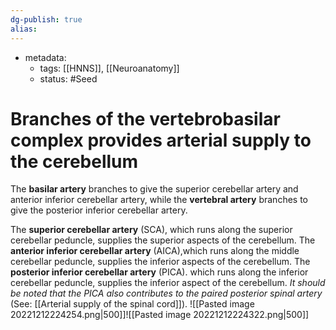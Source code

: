 ```yaml
---
dg-publish: true
alias:
---
```

- metadata:
	- tags: [[HNNS]], [[Neuroanatomy]]
	- status: #Seed 
# Branches of the vertebrobasilar complex provides arterial supply to the cerebellum
The **basilar artery** branches to give the superior cerebellar artery and anterior inferior cerebellar artery, while the **vertebral artery** branches to give the posterior inferior cerebellar artery.

The **superior cerebellar artery** (SCA), which runs along the superior cerebellar peduncle, supplies the superior aspects of the cerebellum.
The **anterior inferior cerebellar artery** (AICA),which runs along the middle cerebellar peduncle, supplies the inferior aspects of the cerebellum.
The **posterior inferior cerebellar artery** (PICA). which runs along the inferior cerebellar peduncle, supplies the inferior aspect of the cerebellum. *It should be noted that the PICA also contributes to the paired posterior spinal artery* (See: [[Arterial supply of the spinal cord]]).
![[Pasted image 20221212224254.png|500]]![[Pasted image 20221212224322.png|500]]


